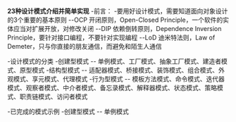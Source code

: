 **23种设计模式介绍并简单实现**
-前言：
 -要用好设计模式，需要知道面向对象设计的3个重要的基本原则
  --OCP 开闭原则，Open-Closed Principle，一个软件的实体应当对扩展开放，对修改关闭
  --DIP 依赖倒转原则，Dependence Inversion Principle，要针对接口编程，不要针对实现编程
  --LoD 迪米特法则，Law of Demeter，只与你直接的朋友通信，而避免和陌生人通信

-设计模式的分类
 -创建型模式
  -- 单例模式、工厂模式、抽象工厂模式、建造者模式、原型模式
 -结构型模式
  -- 适配器模式、桥接模式、装饰模式、组合模式、外观模式、享元模式、代理模式
 -行为型模式
  -- 模板方法模式、命令模式、迭代器模式、观察者模式、中介者模式、备忘录模式、解释器模式、状态模式、策略模式、职责链模式、访问者模式
  
-已完成的模式示例
 -创建型模式
  -- 单例模式